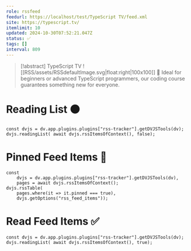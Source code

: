```yaml
---
role: rssfeed
feedurl: https://localhost/test/TypeScript TV/feed.xml
site: https://typescript.tv/
itemlimit: 10
updated: 2024-10-30T07:52:21.047Z
status: ✅
tags: []
interval: 809
---
```

> [!abstract] TypeScript TV
> ![[RSS/assets/RSSdefaultImage.svg|float:right|100x100]] 🚀 Ideal for beginners or advanced TypeScript programmers, our coding course guarantees something new for everyone.

# Reading List ⚫

~~~dataviewjs
const dvjs = dv.app.plugins.plugins["rss-tracker"].getDVJSTools(dv);
dvjs.readingList( await dvjs.rssItemsOfContext(), false);
~~~

# Pinned Feed Items 📍

~~~dataviewjs
const
	dvjs = dv.app.plugins.plugins["rss-tracker"].getDVJSTools(dv),
	pages = await dvjs.rssItemsOfContext();
dvjs.rssTable(
	pages.where(it => it.pinned === true),
	dvjs.getOptions("rss_feed_items"));
~~~

# Read Feed Items ✅

~~~dataviewjs
const dvjs = dv.app.plugins.plugins["rss-tracker"].getDVJSTools(dv);
dvjs.readingList( await dvjs.rssItemsOfContext(), true);
~~~